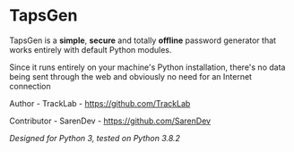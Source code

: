 # TapsGen
TapsGen is a **simple**, **secure** and totally **offline** password generator that works entirely with default Python modules. 

Since it runs entirely on your machine's Python installation, there's no data being sent through the web and obviously no need for an Internet connection

Author - TrackLab - https://github.com/TrackLab

Contributor - SarenDev - https://github.com/SarenDev

*Designed for Python 3, tested on Python 3.8.2*
